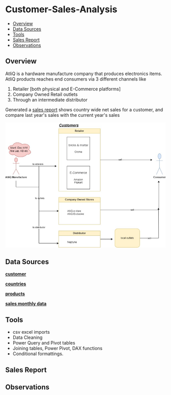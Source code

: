 # Customer-Sales-Analysis

- [Overview](#project-overview)
- [Data Sources](#data-sources)
- [Tools](#tools)
- [Sales Report](#sales-report)
- [Observations](#observations)

 ## Overview
AtliQ is a hardware manufacture company that produces electronics items. AtliQ products reaches end consumers via 3 different channels like
1. Retailer [both physical and E-Commerce platforms]
2. Company Owned Retail outlets
3. Through an intermediate distributor

Generated a [sales report](https://github.com/ajaybhupathiraju/Customer-Sales-Analysis/blob/main/CustomerSales.pdf) shows country wide net sales for a customer, and compare last year's sales with the current year's sales
   
   
![alt text](/images/CustomerSales.jpg)

 ## Data Sources
[**customer**](data/dim_customer.csv)  

[**countries**](data/dim_market.csv)

[**products**](data/dim_product.csv)

[**sales monthly data**](data/fact_sales_monthly.csv)

 ## Tools 
 - csv excel imports
 - Data Cleaning
 - Power Query and Pivot tables
 - Joining tables, Power Pivot, DAX functions
 - Conditional formattings.

 ## Sales Report

 ## Observations

